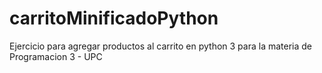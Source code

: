 # carritoMinificadoPython
Ejercicio para agregar productos al carrito en python 3 para la materia de Programacion 3 - UPC
